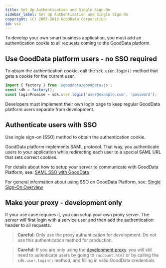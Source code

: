 ```yaml
---
title: Set Up Authentication and Single Sign-On
sidebar_label: Set Up Authentication and Single Sign-On
copyright: (C) 2007-2018 GoodData Corporation
id: sso
---
```


To develop your own smart business application, you must add an authentication cookie to all requests coming to the GoodData platform.

<!-- INTERNAL GDC NOTE:
    If you need public access, you may use proxy method below. 
    GoodData Platform doesn't support public access, but there is 
    a possibility to supply access token via URI. 
    (But it is not supported by UI SDK.)  
 -->

## Use GoodData platform users - no SSO required
To obtain the authentication cookie, call the `sdk.user.login()` method that gets a cookie for the current user.
```js
import { factory } from '@gooddata/gooddata-js';
const sdk = factory();
const loginPromise = sdk.user.login('user@example.com', 'password');
```
Developers must implement their own login page to keep regular GoodData platform users separate from development.

## Authenticate users with SSO
Use ingle sign-on (SSO) method to obtain the authentication cookie.

GoodData platform implements SAML protocol. That way, you authenticate users to your application while redirecting each user to a special SAML URL that sets correct cookies.

For details about how to setup your server to communicate with GoodData Platform, see:
[SAML SSO with GoodData](https://help.gooddata.com/display/doc/SAML+SSO+with+GoodData)

For general information about using SSO on GoodData Platform, see:
[Single Sign-On Overview](https://help.gooddata.com/display/doc/Single+Sign-On+Overview)

## Make your proxy - development only
If your use case requires it, you can setup your own proxy server. The server will first login with a service user and then add the authentication header to all requests.

> **Careful:** Only use the proxy authentication for development. Do not use this authentication method for production.

> **Careful:** If you are only using the [development proxy](cors.md#on-your-local-dev-machine), you will still need to autenticate users by going to `/account.html` or by calling the `sdk.user.login()` method, and filling in valid GoodData credentials.
